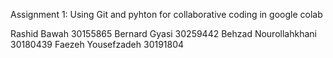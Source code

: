 Assignment 1: Using Git and pyhton for collaborative coding in google colab

Rashid Bawah          30155865
Bernard Gyasi         30259442
Behzad Nourollahkhani 30180439
Faezeh Yousefzadeh    30191804


